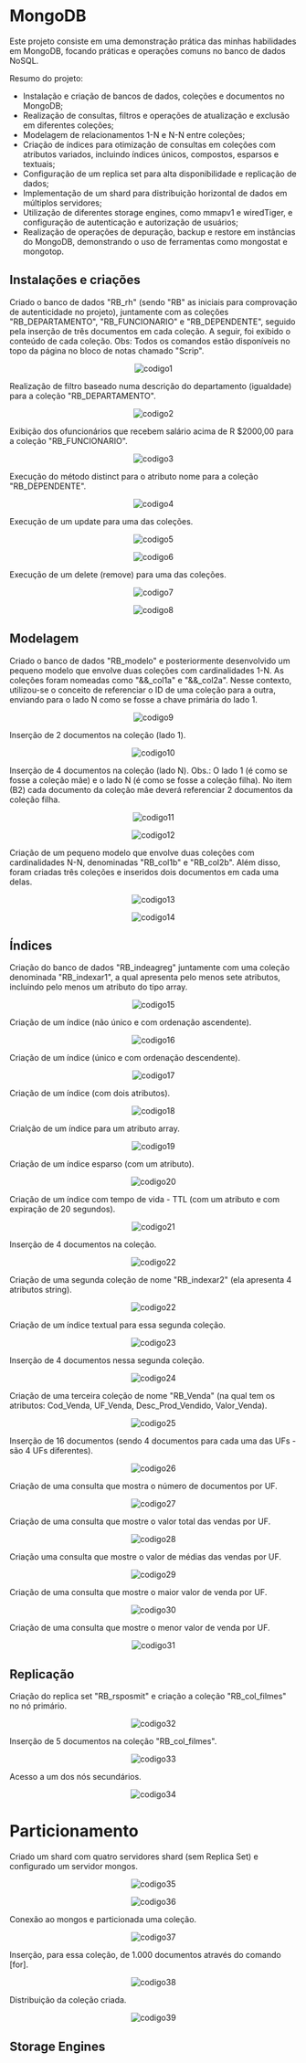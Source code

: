 # MongoDB
Este projeto consiste em uma demonstração prática das minhas habilidades em MongoDB, focando práticas e operações comuns no banco de dados NoSQL.

Resumo do projeto:

- Instalação e criação de bancos de dados, coleções e documentos no MongoDB;
- Realização de consultas, filtros e operações de atualização e exclusão em diferentes coleções;
- Modelagem de relacionamentos 1-N e N-N entre coleções;
- Criação de índices para otimização de consultas em coleções com atributos variados, incluindo índices únicos, compostos, esparsos e textuais;
- Configuração de um replica set para alta disponibilidade e replicação de dados;
- Implementação de um shard para distribuição horizontal de dados em múltiplos servidores;
- Utilização de diferentes storage engines, como mmapv1 e wiredTiger, e configuração de autenticação e autorização de usuários;
- Realização de operações de depuração, backup e restore em instâncias do MongoDB, demonstrando o uso de ferramentas como mongostat e mongotop.

## Instalações e criações

Criado o banco de dados "RB_rh" (sendo "RB" as iniciais para comprovação de autenticidade no projeto), juntamente com as coleções "RB_DEPARTAMENTO", "RB_FUNCIONARIO" e "RB_DEPENDENTE", seguido pela inserção de três documentos em cada coleção. A seguir, foi exibido o conteúdo de cada coleção. Obs: Todos os comandos estão disponíveis no topo da página no bloco de notas chamado "Scrip".

<p align="center">
    <img src="https://imgur.com/L9nTGeE.png" alt="codigo1">
</p>

Realização de filtro baseado numa descrição do departamento (igualdade) para a coleção "RB_DEPARTAMENTO".

<p align="center">
    <img src="https://imgur.com/Lx1wxeP.png" alt="codigo2">
</p>

Exibição dos ofuncionários que recebem salário acima de R $2000,00 para a coleção "RB_FUNCIONARIO".

<p align="center">
    <img src="https://imgur.com/rbTQyoc.png" alt="codigo3">
</p>

Execução do método distinct para o atributo nome para a coleção "RB_DEPENDENTE".

<p align="center">
    <img src="https://imgur.com/9OaXTQL.png" alt="codigo4">
</p>

Execução de um update para uma das coleções.

<p align="center">
    <img src="https://imgur.com/Yp4xTSj.png" alt="codigo5">
</p>

<p align="center">
    <img src="https://imgur.com/VY5W7Si.png" alt="codigo6">
</p>

Execução de um delete (remove) para uma das coleções.

<p align="center">
    <img src="https://imgur.com/3xeoqqQ.png" alt="codigo7">
</p>

<p align="center">
    <img src="https://imgur.com/1QjnCKg.png" alt="codigo8">
</p>

## Modelagem

Criado o banco de dados "RB_modelo" e posteriormente desenvolvido um pequeno modelo que envolve duas coleções com cardinalidades 1-N. As coleções foram nomeadas como "&&_col1a" e "&&_col2a". Nesse contexto, utilizou-se o conceito de referenciar o ID de uma coleção para a outra, enviando para o lado N como se fosse a chave primária do lado 1.

<p align="center">
    <img src="https://imgur.com/f6XcYkS.png" alt="codigo9">
</p>

Inserção de 2 documentos na coleção (lado 1).

<p align="center">
    <img src="https://imgur.com/oxOJyEE.png" alt="codigo10">
</p>

Inserção de 4 documentos na coleção (lado N).
Obs.: O lado 1 (é como se fosse a coleção mãe) e o lado N (é como se fosse a coleção filha). No item (B2) cada documento da coleção mãe deverá referenciar 2 documentos da coleção filha.

<p align="center">
    <img src="https://imgur.com/DSqd71p.png" alt="codigo11">
</p>

<p align="center">
    <img src="https://imgur.com/Xvlcg4G.png" alt="codigo12">
</p>

Criação de um pequeno modelo que envolve duas coleções com cardinalidades N-N, denominadas "RB_col1b" e "RB_col2b". Além disso, foram criadas três coleções e inseridos dois documentos em cada uma delas.

<p align="center">
    <img src="https://imgur.com/uUjRw6o.png" alt="codigo13">
</p>

<p align="center">
    <img src="https://imgur.com/SuqFQDM.png" alt="codigo14">
</p>

## Índices

Criação do banco de dados "RB_indeagreg" juntamente com uma coleção denominada "RB_indexar1", a qual apresenta pelo menos sete atributos, incluindo pelo menos um atributo do tipo array.

<p align="center">
    <img src="https://imgur.com/lkdOzsH.png" alt="codigo15">
</p>

Criação de um índice (não único e com ordenação ascendente).

<p align="center">
    <img src="https://imgur.com/7AE6kuj.png" alt="codigo16">
</p>

Criação de um índice (único e com ordenação descendente).

<p align="center">
    <img src="https://imgur.com/w49oLKu.png" alt="codigo17">
</p>

Criação de um índice (com dois atributos).

<p align="center">
    <img src="https://imgur.com/TKM7ph6.png" alt="codigo18">
</p>

Crialção de um índice para um atributo array.

<p align="center">
    <img src="https://imgur.com/8vpayXB.png" alt="codigo19">
</p>

Criação de um índice esparso (com um atributo).

<p align="center">
    <img src="https://imgur.com/i7lE98P.png" alt="codigo20">
</p>

Criação de um índice com tempo de vida - TTL (com um atributo e com expiração de 20 segundos).

<p align="center">
    <img src="https://imgur.com/Onrmpij.png" alt="codigo21">
</p>

Inserção de 4 documentos na coleção.

<p align="center">
    <img src="https://imgur.com/7p97Sim.png" alt="codigo22">
</p>

Criação de uma segunda coleção de nome "RB_indexar2" (ela apresenta 4 atributos string).

<p align="center">
    <img src="https://imgur.com/jNR4NxE.png" alt="codigo22">
</p>

Criação de um índice textual para essa segunda coleção.

<p align="center">
    <img src="https://imgur.com/Jba5q0N.png" alt="codigo23">
</p>

Inserção de 4 documentos nessa segunda coleção.

<p align="center">
    <img src="https://imgur.com/b993dhc.png" alt="codigo24">
</p>

Criação de uma terceira coleção de nome "RB_Venda" (na qual tem os atributos: Cod_Venda, UF_Venda, Desc_Prod_Vendido, Valor_Venda).

<p align="center">
    <img src="https://imgur.com/4R0BAT9.png" alt="codigo25">
</p>

Inserção de 16 documentos (sendo 4 documentos para cada uma das UFs - são 4 UFs diferentes). 

<p align="center">
    <img src="https://imgur.com/sEvVWTl.png" alt="codigo26">
</p>

Criação de uma consulta que mostra o número de documentos por UF.

<p align="center">
    <img src="https://imgur.com/dbFw8iz.png" alt="codigo27">
</p>

Criação de uma consulta que mostre o valor total das vendas por UF.

<p align="center">
    <img src="https://imgur.com/uu8SgcV.png" alt="codigo28">
</p>

Criação uma consulta que mostre o valor de médias das vendas por UF.

<p align="center">
    <img src="https://imgur.com/gDzAGau.png" alt="codigo29">
</p>

Criação de uma consulta que mostre o maior valor de venda por UF.

<p align="center">
    <img src="https://imgur.com/keZXNei.png" alt="codigo30">
</p>

Criação de uma consulta que mostre o menor valor de venda por UF.

<p align="center">
    <img src="https://imgur.com/G4mCGTv.png" alt="codigo31">
</p>

## Replicação

Criação do replica set "RB_rsposmit" e criação a coleção "RB_col_filmes" no nó primário.

<p align="center">
    <img src="https://imgur.com/PVALcKy.png" alt="codigo32">
</p>

Inserção de 5 documentos na coleção "RB_col_filmes".

<p align="center">
    <img src="https://imgur.com/t3trEiz.png" alt="codigo33">
</p>

Acesso a um dos nós secundários.

<p align="center">
    <img src="https://imgur.com/xXGAfQ6.png" alt="codigo34">
</p>

# Particionamento

Criado um shard com quatro servidores shard (sem Replica Set) e configurado um servidor mongos.

<p align="center">
    <img src="https://imgur.com/kxZq5uJ.png" alt="codigo35">
</p>

<p align="center">
    <img src="https://imgur.com/tNyKxPd.png" alt="codigo36">
</p>

Conexão ao mongos e particionada uma coleção.

</p>
<p align="center">
    <img src="https://imgur.com/03Gr3sl.png" alt="codigo37">
</p>

Inserção, para essa coleção, de 1.000 documentos através do comando [for].

</p>
<p align="center">
    <img src="https://imgur.com/hZRRsHA.png" alt="codigo38">
</p>

Distribuição da coleção criada.

</p>
<p align="center">
    <img src="https://imgur.com/VuzMJXI.png" alt="codigo39">
</p>

## Storage Engines
